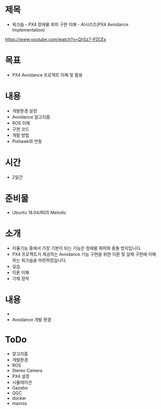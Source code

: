 # 제목
 * 워크숍 - PX4 장애물 회피 구현 이해 - AI시리즈(PX4 Avoidance Implementation)

https://www.youtube.com/watch?v=Qh5z7-PZCEs
# 목표
 * PX4 Avoidance 프로젝트 이해 및 활용
# 내용
 * 개발환경 설정
 * Avoidance 알고리즘 
 * ROS 이해
 * 구현 코드
 * 개발 방법
 * Pixhawk와 연동

# 시간
 * 2일간

# 준비물
 * Ubuntu 18.04/ROS Melodic
# 소개
 * 자율기능 중에서 가장 기본이 되는 기능은 장애물 회피와 충돌 방지입니다.
 * PX4 프로젝트가 제공하는 Avoidance 기능 구현을 위한 이론 및 실제 구현에 이해하는 워크숍을 마련하였습니다.
 * 실습
 * 이론 이해
 * 기체 장착
# 내용
 * 
 * Avoidance 개발 환경
# ToDo
 * 알고리즘
 * 개발환경
 * ROS
 * Stereo Camera
 * PX4 설정
 * 시뮬레이션
 * Gazebo
 * QGC
 * docker
 * mavros